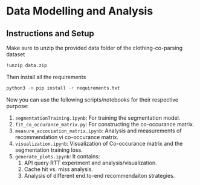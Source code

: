 # Data Modelling and Analysis

## Instructions and Setup

Make sure to unzip the provided data folder of the clothing-co-parsing dataset

```bash
!unzip data.zip
```

Then install all the requirements

```bash
python3 -m pip install -r requirements.txt
```

Now you can use the following scripts/notebooks for their respective purpose:

1. `segmentationTraining.ipynb`: For training the segmentation model.
2. `fit_co_occurance_matrix.py`: For constructing the co-occurance matrix.
3. `measure_accociation_matrix.ipynb`: Analysis and measurements of recommendation vi co-occurance matrix.
4. `visualization.ipynb`: Visualization of Co-occurance matrix and the segmentation training loss.
5. `generate_plots.ipynb`: It contains:
    1. API query RTT experiment and analysis/visualization.
    2. Cache hit vs. miss analysis.
    3. Analysis of different end.to-end recommendaiton strategies.